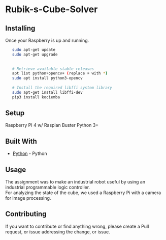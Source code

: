 # Rubik-s-Cube-Solver

## Installing

Once your Raspberry is up and running.

```bash
   sudo apt-get update
   sudo apt-get upgrade
   
   
   # Retrieve available stable releases
   apt list python¤opencv¤ (replace ¤ with *)    
   sudo apt install python3-opencv
   
   # Install the required libffi system library      
   sudo apt-get install libffi-dev     
   pip3 install kociemba    

```



## Setup

Raspberry PI 4  w/ Raspian Buster
Python 3+      

## Built With

* [Python](https://www.python.org/) - Python


## Usage

The assignment was to make an industrial robot useful by using an industrial programmable logic controller.     
For analyzing the state of the cube, we used a Raspberry Pi with a camera for image processing.  

## Contributing

If you want to contribute or find anything wrong, please create a Pull request, or issue addressing the change, or issue.


